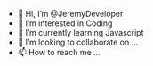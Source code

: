 - 👋 Hi, I’m @JeremyDeveloper
- 👀 I’m interested in Coding
- 🌱 I’m currently learning Javascript
- 💞️ I’m looking to collaborate on ...
- 📫 How to reach me ...

<!---
JeremyDeveloper/JeremyDeveloper is a ✨ special ✨ repository because its `README.md` (this file) appears on your GitHub profile.
You can click the Preview link to take a look at your changes.
--->
